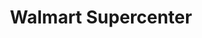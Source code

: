 ---
title: "Walmart Supercenter"
url: /longmont/walmart-supercenter-main-street/
shop: Supermarkt
---